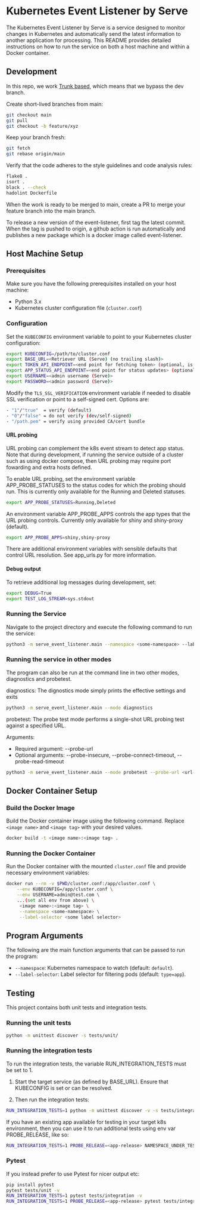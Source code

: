 # Kubernetes Event Listener by Serve

The Kubernetes Event Listener by Serve is a service designed to monitor changes in Kubernetes and automatically send the latest information to another application for processing. This README provides detailed instructions on how to run the service on both a host machine and within a Docker container.

## Development

In this repo, we work [Trunk based](https://www.toptal.com/software/trunk-based-development-git-flow), which means that we bypass the dev branch.

Create short-lived branches from main:
```bash
git checkout main
git pull
git checkout -b feature/xyz
```

Keep your branch fresh:
```bash
git fetch
git rebase origin/main
```

Verify that the code adheres to the style guidelines and code analysis rules:
```bash
flake8 .
isort .
black . --check
hadolint Dockerfile
```

When the work is ready to be merged to main, create a PR to merge your feature branch into the main branch.

To release a new version of the event-listener, first tag the latest commit. When the tag is pushed to origin, a github action is run automatically and publishes a new package which is a docker image called event-listener.

## Host Machine Setup

### Prerequisites
Make sure you have the following prerequisites installed on your host machine:
- Python 3.x
- Kubernetes cluster configuration file (`cluster.conf`)

### Configuration
Set the `KUBECONFIG` environment variable to point to your Kubernetes cluster configuration:

```bash
export KUBECONFIG=/path/to/cluster.conf
export BASE_URL=<Retriever URL (Serve) (no trailing slash)>
export TOKEN_API_ENDPOINT=<end point for fetching token> (optional, is set to BASE_URL + "/api/v1/token-auth/" if not defined)
export APP_STATUS_API_ENDPOINT=<end point for status updates> (optional, is set to BASE_URL + "/api/v1/app-status/" if not defined)
export USERNAME=<admin username (Serve)>
export PASSWORD=<admin password (Serve)>
```

Modify the `TLS_SSL_VERIFICATION` environment variable if needed to disable SSL verification or point to a self-signed cert. Options are:
```bash
- "1"/"true"  = verify (default)
- "0"/"false" = do not verify (dev/self-signed)
- "/path.pem" = verify using provided CA/cert bundle
```

#### URL probing
URL probing can complement the k8s event stream to detect app status. Note that during development, if running the service outside of a cluster such as using docker compose, then URL probing may require port fowarding and extra hosts defined.  

To enable URL probing, set the environment variable APP_PROBE_STATUSES to the status codes for which the probing should run.
This is currently only available for the Running and Deleted statuses.

```bash
export APP_PROBE_STATUSES=Running,Deleted
```

An environment variable APP_PROBE_APPS controls the app types that the URL probing controls. Currently only available for shiny and shiny-proxy (default).

```bash
export APP_PROBE_APPS=shiny,shiny-proxy
```

There are additional environment variables with sensible defaults that control URL resolution. See app_urls.py for more information.

#### Debug output
To retrieve additional log messages during development, set:

```bash
export DEBUG=True
export TEST_LOG_STREAM=sys.stdout
```

### Running the Service
Navigate to the project directory and execute the following command to run the service:

```bash
python3 -m serve_event_listener.main --namespace <some-namespace> --label-selector <some label selector>
```

### Running the service in other modes

The program can also be run at the command line in two other modes, diagnostics and probetest.

diagnostics: The dignostics mode simply prints the effective settings and exits
```bash
python3 -m serve_event_listener.main --mode diagnostics
```

probetest: The probe test mode performs a single-shot URL probing test against a specified URL.

Arguments:
- Required argument: --probe-url
- Optional arguments: --probe-insecure, --probe-connect-timeout, --probe-read-timeout
```bash
python3 -m serve_event_listener.main --mode probetest --probe-url <url-to-probe>
```

## Docker Container Setup

### Build the Docker Image
Build the Docker container image using the following command. Replace `<image name>` and `<image tag>` with your desired values.

```bash
docker build -t <image name>:<image tag> .
```

### Running the Docker Container
Run the Docker container with the mounted `cluster.conf` file and provide necessary environment variables:

```bash
docker run --rm -v $PWD/cluster.conf:/app/cluster.conf \
    --env KUBECONFIG=/app/cluster.conf \
    --env USERNAME=admin@test.com \
    ...(set all env from above) \
     <image name>:<image tag> \
     --namespace <some-namespace> \
     --label-selector <some label selector>
```

## Program Arguments

The following are the main function arguments that can be passed to run the program:

- `--namespace`: Kubernetes namespace to watch (default: `default`).
- `--label-selector`: Label selector for filtering pods (default: `type=app`).

## Testing

This project contains both unit tests and integration tests.

### Running the unit tests

```bash
python -m unittest discover -s tests/unit/
```

### Running the integration tests

To run the integration tests, the variable RUN_INTEGRATION_TESTS must be set to 1.

1. Start the target service (as defined by BASE_URL). Ensure that KUBECONFIG is set or can be resolved.

2. Then run the integration tests:
```bash
RUN_INTEGRATION_TESTS=1 python -m unittest discover -v -s tests/integration/
```

If you have an existing app available for testing in your target k8s environment, then you can use it to run additional tests using env var PROBE_RELEASE, like so:

```bash
RUN_INTEGRATION_TESTS=1 PROBE_RELEASE=<app-release> NAMESPACE_UNDER_TEST=default python -m unittest discover -v -s tests/integration/
```

### Pytest

If you instead prefer to use Pytest for nicer output etc:

```bash
pip install pytest
pytest tests/unit -v
RUN_INTEGRATION_TESTS=1 pytest tests/integration -v
RUN_INTEGRATION_TESTS=1 PROBE_RELEASE=<app-release> pytest tests/integration -v
```
